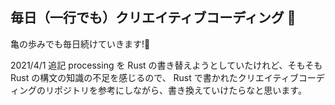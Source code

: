 ## 毎日（一行でも）クリエイティブコーディング 🎨

亀の歩みでも毎日続けていきます!🐢

2021/4/1 追記
processing を Rust の書き替えようとしていたけれど、そもそも Rust の構文の知識の不足を感じるので、
Rust で書かれたクリエイティブコーディングのリポジトリを参考にしながら、書き換えていけたらなと思います。
